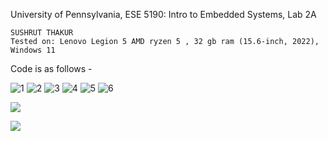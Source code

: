 University of Pennsylvania, ESE 5190: Intro to Embedded Systems, Lab 2A

    SUSHRUT THAKUR
    Tested on: Lenovo Legion 5 AMD ryzen 5 , 32 gb ram (15.6-inch, 2022), Windows 11


Code is as follows - 

![1](https://user-images.githubusercontent.com/114092860/196417940-4622d02a-9ff7-4074-b8ab-d916ab4a0c19.png)
![2](https://user-images.githubusercontent.com/114092860/196419252-12c78c78-6be7-4f75-8b04-40cb0eb084c3.png)
![3](https://user-images.githubusercontent.com/114092860/196419264-88785738-baf9-469e-992f-4c88bf692665.png)
![4](https://user-images.githubusercontent.com/114092860/196419290-c96b970d-3c89-45c5-976b-5a18c28c4698.png)
![5](https://user-images.githubusercontent.com/114092860/196419317-4567f16d-331c-449c-8fb2-f7a2e76c61c5.png)
![6](https://user-images.githubusercontent.com/114092860/196419394-46dcc0cd-59e8-4e95-8622-18d92ff40ebb.png)


![](https://github.com/sushrut-upenn/ESE-lab-2A-worked-with-Juilee-Samir-Kotnis/blob/main/blinking-color%20(1).gif)


![](https://github.com/sushrut-upenn/ESE-lab-2A-worked-with-Juilee-Samir-Kotnis/blob/main/Serial-and-blinking%20(1).gif)
